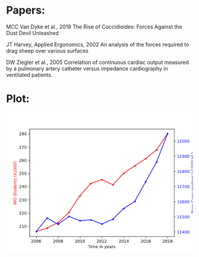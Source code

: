 # Papers:

MCC Van Dyke et al., 2019
The Rise of Coccidioides: Forces Against the Dust Devil Unleashed

JT Harvey, Applied Ergonomics, 2002
An analysis of the forces required to drag sheep over various surfaces

DW Ziegler et al., 2005
Correlation of continuous cardiac output measured by a pulmonary artery catheter versus impedance cardiography in ventilated patients.

# Plot:

![img](plot_v01.png)

